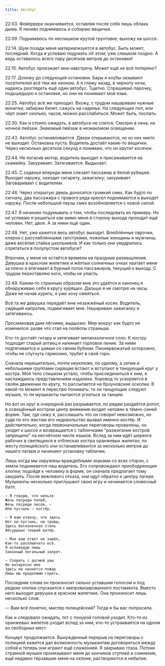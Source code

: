 ```yaml
---
title: Автобус
---
```


22:03. Фейерверк оканчивается, оставляя после себя лишь облака дыма. Я лениво
поднимаюсь и собираю вещички.

22:09. Поднимаюсь по неслишком крутой грунтовке; выхожу на шоссе.

22:14. Шум позади меня материализуется в автобус. Быть может, последний. Когда я
успеваю подумать об этом, уже слишком поздно. А ведь оставалось всего пару
десятков метров до остановки!

22:15. Автобус проезжает мне навстречу. Может ещё не всё потеряно?

22:17. Дохожу до следующей остановки. Бары и клубы зазывают посетителей всё тем
же неоном. А я гляжу назад, в черноту ночи, надеясь разглядеть ещё один
автобус. Тщетно. Спрашиваю парочку, подошедшую к остановке, но они не понимают
мой язык.

22:25. Автобус всё же приходит. Вхожу, с трудом нашариваю нужные монетки,
забираю билет, сажусь на сиденье. На следующие пол, или чёрт знает сколько,
часов, можно расслабиться. Может быть, поспать.

22:30. Как и стоило ожидать, в автобусе не спится. Смотрю в окна, на ночной
пейзаж. Знакомый пейзаж в незнакомом освещении.

22:43. Автобус останавливается. Двери открываются, но из них никто не
выходит. Остановка пуста. Водитель достаёт какие-то вещички. Через несколько
десятков секунд я понимаю, что он крутит косячок.

22:44. Не погасив мотор, водитель выходит и присаживается на
скамейку. Закуривает. Затягивается. Выдыхает.

22:45. С сиденья впереди меня слезает пассажир в белой рубашке. Выходит наружу,
находит сигарету, зажигалку; закуривает. Заговаривает с водителем.

22:46. Через открытую дверь доносится громкий смех. Как будто по сигналу, два
пассажира с правого ряда кресел поднимаются и выходят наружу. После небольшой
паузы смех возобновляется с новой силой.

22:47. Я начинаю подумывать о том, чтобы последовать их примеру. Но не успеваю я
решиться как мимо меня в сторону выхода проходит ещё человек. Нет, двое. А за
ними ещё один.

22:48. Нет, уже кажется весь автобус выходит. Влюблённые парочки, клерки с
расслабленными галстуками, пожилые женщины и мужчины, даже весёлая стайка
школьников. И как только они умудрились спрятаться в полупустом автобусе?

Впрочем, у меня не остаётся времени на праздные размышления. Девушка в красном
жилетике и жёлтых солнечных очках хватает меня за плечо и втягивает в бурный
поток пассажиров, текущий к выходу. С трудом переставляю ноги, чтобы не упасть.

22:49. Каким-то странным образом мне это удаётся и наконец я обнаруживаю себя в
кругу курящих. Дальше я не смотрю на часы. Даже не начав курить, я уже хочу
смеяться.

Всё та же девушка передаёт мне незажжёный косяк. Водитель, сидящий напротив,
подмигивает мне. Нашариваю зажигалку и затягиваюсь.

Просмаковав дым лёгкими, выдыхаю. Мир вокруг как будто не изменился: разве что
стал на полйоты страньше.

Кто-то достаёт гитару и затягивает меланхоличное соло. К костру подходит старый
алтаец и начинает горловое пение. За ними подтягивается и шаман со своим
бубном. Пионервожатый осторожно, чтобы не спугнуть гармонию, трубит в свой горн.

Сначала нерешительно, почти неуклюже, по одному, а затем и небольшими группами
сидящие встают и вступают в танцующий круг у костра. Моё тело слишком устало,
чтобы присоединиться к ним, я наслаждаюсь представлением издалека. Хоровод то
ускоряется в своём движении по кругу, то рассыпается на броуновские осколки. В
какой-то момент я перестаю понимать: то ли танцующие следуют музыке, то ли
музыканты пытаются угнаться за танцем.

Но вот их круг в очередной раз разрывается, по рядам раздаётся ропот, в
освещённый костром центр внимания входит человек в тёмно-синей форме. Там, где
сижу я, расслышать что он говорит невозможно, но судя по его жестам его
недовольство вызвал именно костёр. И действительно, когда первоначальные
переговоры провалены, он уходит к шоссе и возвращается с табличками "разжигание
костров запрещено" на несчётном числе языков. Вслед за ним идёт шеренга рабочих
в светящихся в отблесках костра оранжевых жилетах; по жесту полицейского они
останавливаются за несколько метров до нашего лагеря и начинают установку
табличек.

Лишь когда мы окружены враждебными знаками со всех сторон, с земли поднимается
наш водитель. Его сопровождают приободряющие хлопки; подойдя к человеку в форме,
он сначала предлагает тому закурить. После вежливого отказа, они идут обратно к
центру лагеря. Музыканты несколько приглушают свою игру и начинается словесный
батл.

```
— Я говорю, что нельзя
Жечь посреди полей,
Жечь посреди лесов, –
Или пустынь – костёр.

– Я вам отвечу, что здесь
Нет ни пустынь, ни травы,
Здесь бесконечная степь
Абсурдных теорий шатёр.

— Мне ваш ответ не зашёл,
Как-то расплывчато всё.
Я исповедую лишь
Законный легальный запрет.

— Спорить с догмой увы
Не интересно мне
Здесь не начнётся пожар
Лишь мы продолжим гореть.
```

Последние слова он произносит сильно уставшим голосом и под редкие хлопки
спускается с импровизированного постамента. Вместо него выходит девушка в
красном жилетике. Она произносит лишь несколько слов:

— Вам всё понятно, мистер полицейский? Тогда я бы вас попросила.

Как и следовало ожидать, тот с понурой головой уходит. Кто-то из оранжевых
жилетов уходит вслед за ним, кто-то устраивается на одном из свободных мест.

Концерт продолжается. Вынужденный перерыв на переговоры с полицией кажется дал
возможность музыкантам договориться между собой и теперь они играют ещё
слаженней. Я закрываю глаза. Потоки странной музыки пронизывают меня до кончиков
ступней и сомнения, ещё недавно терзавшие меня на склоне, растворяются в
небытие.
